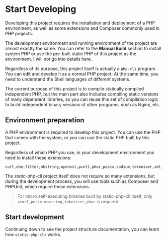 # Start Developing

Developing this project requires the installation and deployment of a PHP environment, 
as well as some extensions and Composer commonly used in PHP projects.

The development environment and running environment of the project are almost exactly the same. 
You can refer to the **Manual Build** section to install system PHP or use the pre-built static PHP of this project as the environment. 
I will not go into details here.

Regardless of its purpose, this project itself is actually a `php-cli` program. You can edit and develop it as a normal PHP project. 
At the same time, you need to understand the Shell languages of different systems.

The current purpose of this project is to compile statically compiled independent PHP, 
but the main part also includes compiling static versions of many dependent libraries, 
so you can reuse this set of compilation logic to build independent binary versions of other programs, such as Nginx, etc.

## Environment preparation

A PHP environment is required to develop this project. You can use the PHP that comes with the system, 
or you can use the static PHP built by this project.

Regardless of which PHP you use, in your development environment you need to install these extensions:

```
curl,dom,filter,mbstring,openssl,pcntl,phar,posix,sodium,tokenizer,xml,xmlwriter
```

The static-php-cli project itself does not require so many extensions, but during the development process, 
you will use tools such as Composer and PHPUnit, which require these extensions.

> For micro self-executing binaries built by static-php-cli itself, only `pcntl,posix,mbstring,tokenizer,phar` is required.

## Start development

Continuing down to see the project structure documentation, you can learn how `static-php-cli` works.
